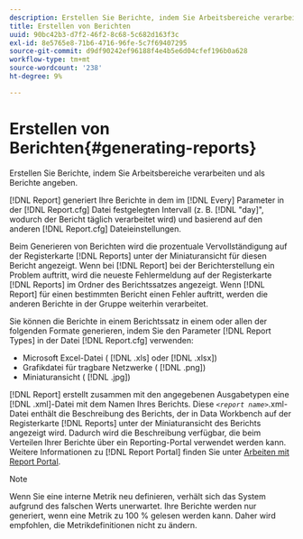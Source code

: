 ```yaml
---
description: Erstellen Sie Berichte, indem Sie Arbeitsbereiche verarbeiten und als Berichte angeben.
title: Erstellen von Berichten
uuid: 90bc42b3-d7f2-46f2-8c68-5c682d163f3c
exl-id: 8e5765e8-71b6-4716-96fe-5c7f69407295
source-git-commit: d9df90242ef96188f4e4b5e6d04cfef196b0a628
workflow-type: tm+mt
source-wordcount: '238'
ht-degree: 9%

---
```


# Erstellen von Berichten{#generating-reports}

Erstellen Sie Berichte, indem Sie Arbeitsbereiche verarbeiten und als Berichte angeben.

[!DNL Report] generiert Ihre Berichte in dem im  [!DNL Every] Parameter in der  [!DNL Report.cfg] Datei festgelegten Intervall (z. B.  [!DNL "day]&quot;, wodurch der Bericht täglich verarbeitet wird) und basierend auf den anderen  [!DNL Report.cfg] Dateieinstellungen.

Beim Generieren von Berichten wird die prozentuale Vervollständigung auf der Registerkarte [!DNL Reports] unter der Miniaturansicht für diesen Bericht angezeigt. Wenn bei [!DNL Report] bei der Berichterstellung ein Problem auftritt, wird die neueste Fehlermeldung auf der Registerkarte [!DNL Reports] im Ordner des Berichtssatzes angezeigt. Wenn [!DNL Report] für einen bestimmten Bericht einen Fehler auftritt, werden die anderen Berichte in der Gruppe weiterhin verarbeitet.

Sie können die Berichte in einem Berichtssatz in einem oder allen der folgenden Formate generieren, indem Sie den Parameter [!DNL Report Types] in der Datei [!DNL Report.cfg] verwenden:

* Microsoft Excel-Datei ( [!DNL .xls] oder [!DNL .xlsx])
* Grafikdatei für tragbare Netzwerke ( [!DNL .png])
* Miniaturansicht ( [!DNL .jpg])

[!DNL Report] erstellt zusammen mit den angegebenen Ausgabetypen eine [!DNL .xml]-Datei mit dem Namen Ihres Berichts. Diese *`<report name>`*.xml-Datei enthält die Beschreibung des Berichts, der in Data Workbench auf der Registerkarte [!DNL Reports] unter der Miniaturansicht des Berichts angezeigt wird. Dadurch wird die Beschreibung verfügbar, die beim Verteilen Ihrer Berichte über ein Reporting-Portal verwendet werden kann. Weitere Informationen zu [!DNL Report Portal] finden Sie unter [Arbeiten mit Report Portal](../../home/c-rpt-oview/c-rpt-portal/c-rpt-portal.md#concept-f692210cad494c00865dbf325eb5ed35).

>[!NOTE]
>
>Wenn Sie eine interne Metrik neu definieren, verhält sich das System aufgrund des falschen Werts unerwartet. Ihre Berichte werden nur generiert, wenn eine Metrik zu 100 % gelesen werden kann. Daher wird empfohlen, die Metrikdefinitionen nicht zu ändern.
